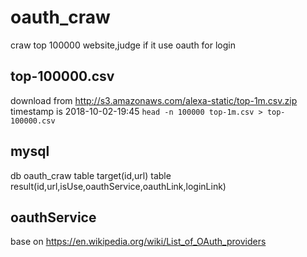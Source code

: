 # oauth_craw

craw top 100000 website,judge if it use oauth for login

## top-100000.csv 
download from http://s3.amazonaws.com/alexa-static/top-1m.csv.zip
timestamp is 2018-10-02-19:45
```head -n 100000 top-1m.csv > top-100000.csv```

## mysql
db oauth_craw
table target(id,url)
table result(id,url,isUse,oauthService,oauthLink,loginLink)

## oauthService
base on https://en.wikipedia.org/wiki/List_of_OAuth_providers

